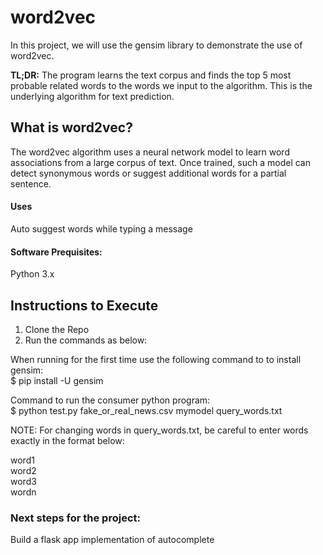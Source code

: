 # word2vec

In this project, we will use the gensim library to demonstrate the use of word2vec. 

**TL;DR:** The program learns the text corpus and finds the top 5 most probable related words to the words we input to the algorithm. This is the underlying algorithm for text prediction.

## What is word2vec?

The word2vec algorithm uses a neural network model to learn word associations from a large corpus of text. Once trained, such a model can detect synonymous words or suggest additional words for a partial sentence. 

#### Uses 
Auto suggest words while typing a message


#### Software Prequisites:
Python 3.x

## Instructions to Execute

1) Clone the Repo
2) Run the commands as below:

When running for the first time use the following command to to install gensim: <br>
$ pip install -U gensim

Command to run the consumer python program:<br>
$ python test.py fake_or_real_news.csv mymodel query_words.txt


NOTE: For changing words in query_words.txt, be careful to enter words exactly in the format below:

word1<br>
word2<br>
word3<br>
wordn<br>


### Next steps for the project:

Build a flask app implementation of autocomplete



